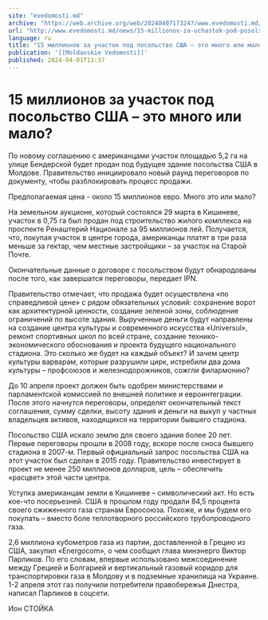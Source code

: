 ```yaml
---
site: "evedomosti.md"
archive: "https://web.archive.org/web/20240407173247/www.evedomosti.md/news/15-millionov-za-uchastok-pod-posolstvo-ssha-eto-mnogo-ili-ma"
url: "http://www.evedomosti.md/news/15-millionov-za-uchastok-pod-posolstvo-ssha-eto-mnogo-ili-ma"
language: ru
title: "15 миллионов за участок под посольство США – это много или мало?"
publication: '[[Moldavskie Vedomosti]]'
published: 2024-04-01T11:37
---
```


# 15 миллионов за участок под посольство США – это много или мало?

По новому соглашению с американцами участок площадью 5,2 га на улице Бендерской будет продан под будущее здание посольства США в Молдове. Правительство инициировало новый раунд переговоров по документу, чтобы разблокировать процесс продажи.

Предполагаемая цена - около 15 миллионов евро. Много это или мало?

На земельном аукционе, который состоялся 29 марта в Кишиневе, участок в 0,75 га был продан под строительство жилого комплекса на проспекте Ренаштерий Национале за 95 миллионов лей. Получается, что, покупая участок в центре города, американцы платят в три раза меньше за гектар, чем местные застройщики – за участок на Старой Почте.

Окончательные данные о договоре с посольством будут обнародованы после того, как завершатся переговоры, передает IPN.

Правительство отмечает, что продажа будет осуществлена «по справедливой цене» с рядом обязательных условий: сохранение ворот как архитектурной ценности, создание зеленой зоны, соблюдение ограничений по высоте здания. Вырученные деньги будут направлены на создание центра культуры и современного искусства «Universul», ремонт спортивных школ по всей стране, создание технико-экономического обоснования и проекта будущего национального стадиона. Это сколько же будет на каждый объект? И зачем центр культуры варварам, которые разрушили цирк, истребили два дома культуры – профсоюзов и железнодорожников, сожгли филармонию?

До 10 апреля проект должен быть одобрен министерствами и парламентской комиссией по внешней политике и евроинтеграции. После этого начнутся переговоры, определят окончательный текст соглашения, сумму сделки, высоту здания и деньги на выкуп у частных владельцев активов, находящихся на территории бывшего стадиона.

Посольство США искало землю для своего здания более 20 лет. Первые переговоры прошли в 2008 году, вскоре после сноса бывшего стадиона в 2007-м. Первый официальный запрос посольства США на этот участок был сделан в 2015 году. Правительство инвестирует в проект не менее 250 миллионов долларов, цель – обеспечить «расцвет» этой части центра.

Уступка американцам земли в Кишиневе – символический акт. Но есть кое-что посерьезней. США в прошлом году продали 84,5 процента своего сжиженного газа странам Евросоюза. Похоже, и мы будем его покупать – вместо боле теплотворного российского трубопроводного газа.

2,6 миллиона кубометров газа из партии, доставленной в Грецию из США, закупил «Energocom», о чем сообщил глава минэнерго Виктор Парликов. По его словам, впервые использовано межсоединение между Грецией и Болгарией и вертикальный газовый коридор для транспортировки газа в Молдову и в подземные хранилища на Украине. 1-2 апреля этот газ получили потребители правобережья Днестра, написал Парликов в соцсети.

Ион СТОЙКА